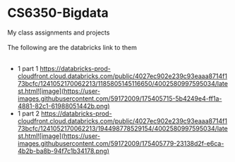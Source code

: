 # CS6350-Bigdata
My class assignments and projects
<br/><br/>
The following are the databricks link to them<br/><br/>
- 1 part 1 https://databricks-prod-cloudfront.cloud.databricks.com/public/4027ec902e239c93eaaa8714f173bcfc/1241052170062213/1185805145116650/4002580997595034/latest.html![image](https://user-images.githubusercontent.com/59172009/175405715-5b4249e4-ff1a-4881-82c1-61988051442b.png)<br/>
- 1 part 2 https://databricks-prod-cloudfront.cloud.databricks.com/public/4027ec902e239c93eaaa8714f173bcfc/1241052170062213/194498778529154/4002580997595034/latest.html![image](https://user-images.githubusercontent.com/59172009/175405779-23138d2f-e6ca-4b2b-ba8b-94f7c1b34178.png)


